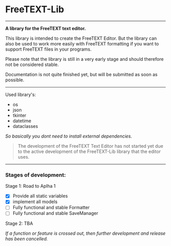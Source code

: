 # FreeTEXT-Lib

---

**A library for the FreeTEXT text editor.**

This library is intended to create the FreeTEXT Editor. But the library can also be used to work more easily with FreeTEXT formatting if you want to support FreeTEXT files in your programs.

Please note that the library is still in a very early stage and should therefore not be considered stable.

Documentation is not quite finished yet, but will be submitted as soon as possible.

---

Used library's:

* os
* json
* tkinter
* datetime
* dataclasses

*So basically you dont need to install external dependencies.*

> The development of the FreeTEXT Text Editor has not started yet due to the active development of the FreeTEXT-Lib library that the editor uses.

---

### Stages of development:

Stage 1: Road to Aplha 1
  * [X]  Provide all static variables
  * [X]  implement all models
  * [ ]  Fully functional and stable Formatter
  * [ ]  Fully functional and stable SaveManager

Stage 2: TBA

*If a function or feature is crossed out, then further development and release has been cancelled.*
